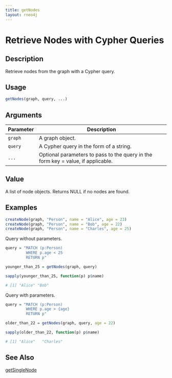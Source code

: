 ```yaml
---
title: getNodes
layout: rneo4j
---
```


# Retrieve Nodes with Cypher Queries

## Description

Retrieve nodes from the graph with a Cypher query.

## Usage

```r
getNodes(graph, query, ...)
```

## Arguments

| Parameter | Description     |
| --------- | --------------- |
| `graph`   | A graph object. |
| `query`   | A Cypher query in the form of a string. |
| `...`     | Optional parameters to pass to the query in the form key = value, if applicable. |

## Value

A list of node objects. Returns NULL if no nodes are found.

## Examples

```r
createNode(graph, "Person", name = "Alice", age = 23)
createNode(graph, "Person", name = "Bob", age = 22)
createNode(graph, "Person", name = "Charles", age = 25)
```

Query without parameters.

```r
query = "MATCH (p:Person) 
         WHERE p.age < 25 
         RETURN p"

younger_than_25 = getNodes(graph, query)

sapply(younger_than_25, function(p) p$name)

# [1] "Alice" "Bob"  
```

Query with parameters.

```r
query = "MATCH (p:Person) 
         WHERE p.age > {age} 
         RETURN p"

older_than_22 = getNodes(graph, query, age = 22)

sapply(older_than_22, function(p) p$name)

# [1] "Alice"   "Charles"
```

## See Also

[getSingleNode](get-single-node.html)